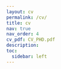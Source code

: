 ```yaml
---
layout: cv
permalink: /cv/
title: cv
nav: true
nav_order: 4
cv_pdf: CV_PHD.pdf
description:
toc:
  sidebar: left
---
```

